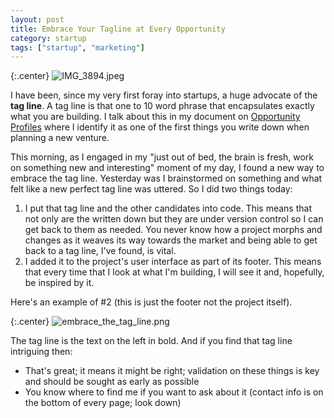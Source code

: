 ```yaml
---
layout: post
title: Embrace Your Tagline at Every Opportunity
category: startup
tags: ["startup", "marketing"]
---
```

{:.center}
![IMG_3894.jpeg](/blog/assets/IMG_3894.jpeg)

I have been, since my very first foray into startups, a huge advocate of the **tag line**.  A tag line is that one to 10 word phrase that encapsulates exactly what you are building.  I talk about this in my document on [Opportunity Profiles](https://fuzzyblog.io/blog/startup/2020/01/04/startup-coach-01-the-opportunity-profile.html) where I identify it as one of the first things you write down when planning a new venture.

This morning, as I engaged in my "just out of bed, the brain is fresh, work on something new and interesting" moment of my day, I found a new way to embrace the tag line.  Yesterday was I brainstormed on something and what felt like a new perfect tag line was uttered.  So I did two things today:

1.  I put that tag line and the other candidates into code.  This means that not only are the written down but they are under version control so I can get back to them as needed.  You never know how a project morphs and changes as it weaves its way towards the market and being able to get back to a tag line, I've found, is vital.
2. I added it to the project's user interface as part of its footer.  This means that every time that I look at what I'm building, I will see it and, hopefully, be inspired by it.  

Here's an example of #2 (this is just the footer not the project itself).

{:.center}
![embrace_the_tag_line.png](/blog/assets/embrace_the_tag_line.png)

The tag line is the text on the left in bold.  And if you find that tag line intriguing then:

* That's great; it means it might be right; validation on these things is key and should be sought as early as possible
* You know where to find me if you want to ask about it (contact info is on the bottom of every page; look down)